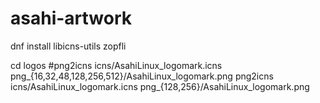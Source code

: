 # asahi-artwork
dnf install libicns-utils zopfli

cd logos
#png2icns icns/AsahiLinux_logomark.icns png_{16,32,48,128,256,512}/AsahiLinux_logomark.png
png2icns icns/AsahiLinux_logomark.icns png_{128,256}/AsahiLinux_logomark.png

